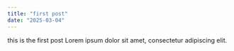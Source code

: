 ```yaml
---
title: "first post"
date: "2025-03-04"
---
```


this is the first post 
 Lorem ipsum dolor sit amet, consectetur adipiscing elit.



